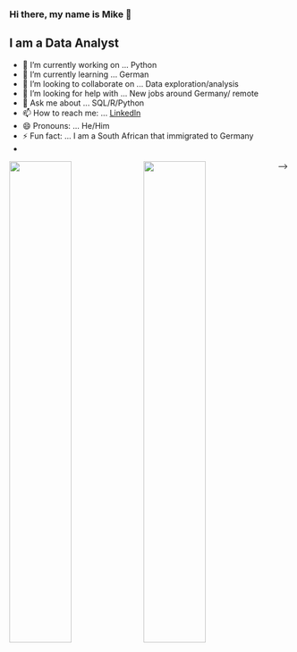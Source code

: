 
### Hi there, my name is Mike 👋
## I am a Data Analyst

- 🔭 I’m currently working on ... Python
- 🌱 I’m currently learning ... German 
- 👯 I’m looking to collaborate on ... Data exploration/analysis
- 🤔 I’m looking for help with ... New jobs around Germany/ remote
- 💬 Ask me about ... SQL/R/Python
- 📫 How to reach me: ... [Linkedln](https://www.linkedin.com/in/mike-bester-0884a8187/)
- 😄 Pronouns: ... He/Him
- ⚡ Fun fact: ... I am a South African that immigrated to Germany
- 
<img align="left" width="47%" src="https://github-readme-stats.vercel.app/api?username=BarendBester&show_icons=true&theme=radical" />
<img align="left" width="47%" src="https://github-readme-stats.vercel.app/api/top-langs/?username=BarendBester&langs_count=8" />




-->
